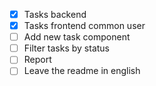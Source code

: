 - [x]  Tasks backend
- [x]  Tasks frontend common user
- [ ]  Add new task component
- [ ]  Filter tasks by status
- [ ]  Report
- [ ]  Leave the readme in english
